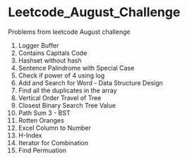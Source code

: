 # Leetcode_August_Challenge
Problems from leetcode August challenge
1. Logger Buffer
2. Contains Capitals Code
3. Hashset without hash
4. Sentence Palindrome with Special Case
5. Check if power of 4 using log
6. Add and Search for Word - Data Structure Design
7. Find all the duplicates in the array
8. Vertical Order Travel of Tree
9. Closest Binary Search Tree Value
10. Path Sum 3 - BST
11. Rotten Oranges
12. Excel Column to Number
13. H-Index
14. Iterator for Combination
15. Find Permuation

